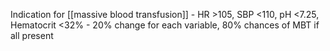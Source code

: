 Indication for [[massive blood transfusion]] 
	- HR >105, SBP <110, pH <7.25, Hematocrit <32%
	- 20% change for each variable, 80% chances of MBT if all present